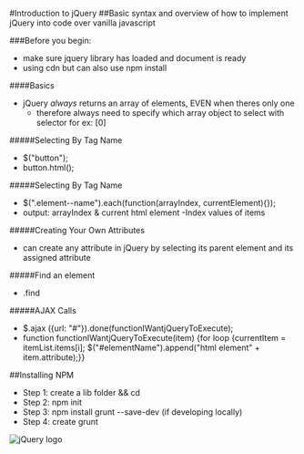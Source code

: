 #Introduction to jQuery
##Basic syntax and overview of how to implement jQuery into code over vanilla javascript

###Before you begin: 

- make sure jquery library has loaded and document is ready
- using cdn but can also use npm install

####Basics

- jQuery *always* returns an array of elements, EVEN when theres only one
	- therefore always need to specify which array object to select with selector for ex: [0]

#####Selecting By Tag Name
- $("button");
- button.html();

#####Selecting By Tag Name
- $(".element--name").each(function(arrayIndex, currentElement){});
- output: arrayIndex & current html element
	-Index values of items

#####Creating Your Own Attributes
- can create any attribute in jQuery by selecting its parent element and its assigned attribute

#####Find an element
- .find

#####AJAX Calls
- $.ajax ({url: "#"}).done(functionIWantjQueryToExecute);
- function functionIWantjQueryToExecute(item) {for loop {currentItem = itemList.items[i]; $("#elementName").append("html element" + item.attribute);}}

##Installing NPM

- Step 1: create a lib folder && cd 
- Step 2: npm init
- Step 3: npm install grunt --save-dev (if developing locally)
- Step 4: create grunt

![jQuery logo](http://res.cloudinary.com/emma/image/upload/v1485983711/jquery_logo_i5xdaf.png "jQuery logo")